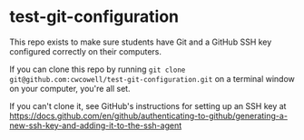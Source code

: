 # test-git-configuration

This repo exists to make sure students have Git and a GitHub SSH key configured correctly on their computers.

If you can clone this repo by running `git clone git@github.com:cwcowell/test-git-configuration.git` on a terminal window on your computer, you're all set.

If you can't clone it, see GitHub's instructions for setting up an SSH key at https://docs.github.com/en/github/authenticating-to-github/generating-a-new-ssh-key-and-adding-it-to-the-ssh-agent
